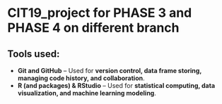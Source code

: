# CIT19_project for PHASE 3 and PHASE 4 on different branch

## Tools used:
- **Git and GitHub** – Used for **version control, data frame storing, managing code history, and collaboration**.  
- **R (and packages) & RStudio** – Used for **statistical computing, data visualization, and machine learning modeling**.
